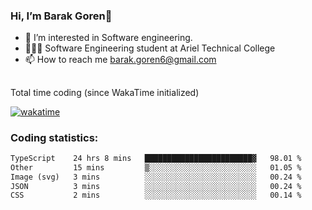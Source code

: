 ###  Hi, I’m Barak Goren👋
- 👀 I’m interested in Software engineering.
- 👨🏼‍🎓 Software Engineering student at Ariel Technical College
- 📫 How to reach me barak.goren6@gmail.com
##
Total time coding (since WakaTime initialized)

[![wakatime](https://wakatime.com/badge/user/5cc5ec80-a806-4ca2-a704-db29274e48cd.svg)](https://wakatime.com/@5cc5ec80-a806-4ca2-a704-db29274e48cd)

   
### Coding statistics:

<!--START_SECTION:waka-->

```txt
TypeScript    24 hrs 8 mins   ████████████████████████▓   98.01 %
Other         15 mins         ▒░░░░░░░░░░░░░░░░░░░░░░░░   01.05 %
Image (svg)   3 mins          ░░░░░░░░░░░░░░░░░░░░░░░░░   00.24 %
JSON          3 mins          ░░░░░░░░░░░░░░░░░░░░░░░░░   00.24 %
CSS           2 mins          ░░░░░░░░░░░░░░░░░░░░░░░░░   00.14 %
```

<!--END_SECTION:waka-->

<!---
barakgoren/barakgoren is a ✨ special ✨ repository because its `README.md` (this file) appears on your GitHub profile.
You can click the Preview link to take a look at your changes.
--->
